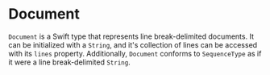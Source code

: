 # Document

`Document` is a Swift type that represents line break-delimited documents. It can be initialized with a `String`, and it's collection of lines can be accessed with its `lines` property. Additionally, `Document` conforms to `SequenceType` as if it were a line break-delimited `String`.
